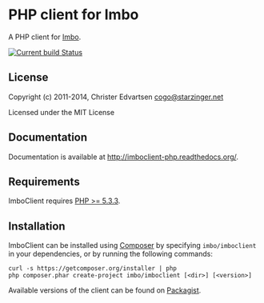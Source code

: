 # PHP client for Imbo
A PHP client for [Imbo](https://github.com/imbo/imbo).

[![Current build Status](https://secure.travis-ci.org/imbo/imboclient-php.png)](http://travis-ci.org/imbo/imboclient-php)

## License
Copyright (c) 2011-2014, Christer Edvartsen <cogo@starzinger.net>

Licensed under the MIT License

## Documentation
Documentation is available at http://imboclient-php.readthedocs.org/.

## Requirements
ImboClient requires [PHP >= 5.3.3](http://php.net/).

## Installation
ImboClient can be installed using [Composer](https://getcomposer.org/) by specifying `imbo/imboclient` in your dependencies, or by running the following commands:

```
curl -s https://getcomposer.org/installer | php
php composer.phar create-project imbo/imboclient [<dir>] [<version>]
```
Available versions of the client can be found on [Packagist](https://packagist.org/packages/imbo/imboclient).
